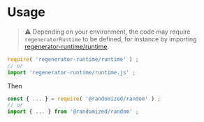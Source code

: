 # Usage

> :warning: Depending on your environment, the code may require
> `regeneratorRuntime` to be defined, for instance by importing
> [regenerator-runtime/runtime](https://www.npmjs.com/package/regenerator-runtime).

```js
require( 'regenerator-runtime/runtime' ) ;
// or
import 'regenerator-runtime/runtime.js' ;
```

Then
```js
const { ... } = require( '@randomized/random' ) ;
// or
import { ... } from '@randomized/random' ;
```
